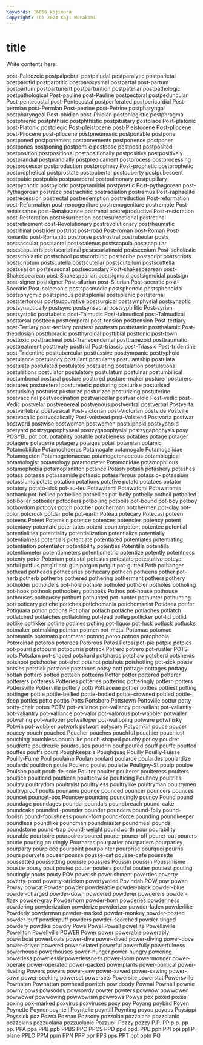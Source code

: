 ```yaml
---
Keywords: 16056 kojimura
Copyright: (C) 2024 Koji Murakami
---
```


# title

Write contents here.



 post-Paleozoic
postpalpebral postpaludal postparalytic postparietal postparotid postparotitic postparoxysmal postpartal post-partum postpartum
postparturient postparturition postpatellar postpathologic postpathological Post-pauline post-Pauline postpectoral postpeduncular Post-pentecostal
post-Pentecostal postperforated postpericardial Post-permian post-Permian Post-petrine post-Petrine postpharyngal postpharyngeal Post-phidian
post-Phidian postphlogistic postphragma postphrenic postphthisic postphthistic postpituitary postplace Post-platonic post-Platonic
postplegic Post-pleistocene post-Pleistocene Post-pliocene post-Pliocene post-pliocene postpneumonic postponable postpone postponed
postponement postponements postponence postponer postpones postponing postpontile postpose postposit postposited
postposition postpositional postpositionally postpositive postpositively postprandial postprandially postpredicament postprocess postprocessing
postprocessor postproduction postprophesy Post-prophetic postprophetic postprophetical postprostate postpubertal postpuberty postpubescent
postpubic postpubis postpuerperal postpulmonary postpupillary postpycnotic postpyloric postpyramidal postpyretic Post-pythagorean
post-Pythagorean postrace postrachitic postradiation postramus Post-raphaelite postrecession postrectal postredemption postreduction
Post-reformation post-Reformation post-remogeniture postremogeniture postremote Post-renaissance post-Renaissance postrenal postreproductive Post-restoration
post-Restoration postresurrection postresurrectional postretinal postretirement post-Revolutionary postrevolutionary postrheumatic postrhinal postrider
postriot post-road Post-roman post-Roman Post-romantic post-Romantic postrorse postrostral postrubeolar posts
postsaccular postsacral postscalenus postscapula postscapular postscapularis postscarlatinal postscarlatinoid postscenium Post-scholastic
postscholastic postschool postscorbutic postscribe postscript postscripts postscriptum postscutella postscutellar postscutellum
postscuttella postseason postseasonal postsecondary Post-shakespearean post-Shakespearean post-Shakespearian postsigmoid postsigmoidal postsign
post-signer postsigner Post-silurian post-Silurian Post-socratic post-Socratic Post-solomonic postspasmodic postsphenoid postsphenoidal
postsphygmic postspinous postsplenial postsplenic poststernal poststertorous postsuppurative postsurgical postsymphysial postsynaptic
postsynaptically postsync postsynsacral postsyphilitic Post-syrian postsystolic posttabetic post-Talmudic Post-talmudical post-Talmudical
posttarsal postteen posttemporal post-tension posttension Post-tertiary post-Tertiary post-tertiary posttest posttests
posttetanic postthalamic Post-theodosian postthoracic postthyroidal posttibial posttonic post-town posttoxic posttracheal
post-Transcendental posttrapezoid posttraumatic posttreatment posttreaty posttrial Post-triassic post-Triassic Post-tridentine post-Tridentine
posttubercular posttussive posttympanic posttyphoid postulance postulancy postulant postulants postulantship postulata
postulate postulated postulates postulating postulation postulational postulations postulator postulatory postulatum
postulnar postumbilical postumbonal postural posture postured posture-maker posturer posturers postures
postureteral postureteric posturing posturise posturised posturising posturist posturize posturized posturizing
postuterine postvaccinal postvaccination postvaricellar postvarioloid Post-vedic post-Vedic postvelar postvenereal postvenous
postventral postverbal Postverta postvertebral postvesical Post-victorian post-Victorian postvide Postville postvocalic
postvocalically Post-volstead post-Volstead Postvorta postwar postward postwise postwoman postwomen postxiphoid
postxyphoid postyard postzygapophyseal postzygapophysial postzygapophysis posy POSYBL pot pot. potability
potable potableness potables potage potager potagere potagerie potagery potages potail
potamian potamic Potamobiidae Potamochoerus Potamogale potamogale Potamogalidae Potamogeton Potamogetonaceae potamogetonaceous
potamological potamologist potamology potamometer Potamonidae potamophilous potamophobia potamoplankton potance Potash
potash potashery potashes potass potassa potassamide potassic potassiferous potassio- potassium
potassiums potate potation potations potative potato potatoes potator potatory potato-sick
pot-au-feu Potawatami Potawatomi Potawatomis potbank pot-bellied potbellied potbellies pot-belly potbelly
potboil potboiled pot-boiler potboiler potboilers potboiling potboils pot-bound pot-boy potboy
potboydom potboys potch potcher potcherman potchermen pot-clay pot-color potcrook potdar
pote pot-earth Poteau potecary Potecasi poteen poteens Poteet Potemkin potence
potences potencies potency potent potentacy potentate potentates potent-counterpotent potentee potential
potentialities potentiality potentialization potentialize potentially potentialness potentials potentiate potentiated potentiates
potentiating potentiation potentiator potentibility potenties Potentilla potentilla potentiometer potentiometers potentiometric
potentize potently potentness potenty poter Poterium potestal potestas potestate potestative
poteye potful potfuls potgirl pot-gun potgun potgut pot-gutted Poth pothanger
pothead potheads pothecaries pothecary potheen potheens pother pot-herb potherb potherbs
pothered pothering potherment pothers pothery potholder potholders pot-hole pothole potholed
potholer potholes potholing pot-hook pothook pothookery pothooks Pothos pot-house pothouse
pothouses pothousey pothunt pothunted pot-hunter pothunter pothunting poti poticary potiche
potiches potichomania potichomanist Potidaea potifer Potiguara potion potions Potiphar potlach
potlache potlaches potlatch potlatched potlatches potlatching pot-lead potleg potlicker pot-lid
potlid potlike potlikker potline potlines potling pot-liquor pot-luck potluck potlucks
potmaker potmaking potman potmen pot-metal Potomac potomac potomania potomato potometer
potong potoo potoos potophobia Potoroinae potoroo potoroos Potorous Potos Potosi
pot-pie potpie potpies pot-pourri potpourri potpourris potrack Potrero potrero pot-rustler
POTS pots Potsdam pot-shaped potshard potshards potshaw potsherd potsherds potshoot
potshooter pot-shot potshot potshots potshotting pot-sick potsie potsies potstick potstone
potstones potsy pott pottage pottages pottagy pottah pottaro potted potteen
potteens Potter potter pottered potterer potterers potteress Potteries potteries pottering
potteringly pottern potters Pottersville Potterville pottery potti Pottiaceae pottier potties
pottiest potting pottinger pottle pottle-bellied pottle-bodied pottle-crowned pottled pottle-deep pottles
potto pottos Potts Pottsboro Pottstown Pottsville pottur potty potty-chair potus
POTV pot-valiance pot-valiancy pot-valiant pot-valiantly pot-valiantry pot-valliance pot-valor pot-valorous pot-wabbler
potwaller potwalling pot-walloper potwalloper pot-walloping potware potwhisky Potwin pot-wobbler potwork
potwort potycary Potyomkin pouce poucer poucey pouch pouched Poucher pouches
pouchful pouchier pouchiest pouching pouchless pouchlike pouch-shaped pouchy poucy poudret
poudrette poudreuse poudreuses poudrin pouf poufed pouff pouffe pouffed pouffes
pouffs poufs Poughkeepsie Poughquag Pouilly Pouilly-Fuisse Pouilly-Fume Poul poulaine Poulan
poulard poularde poulardes poulardize poulards pouldron poule Poulenc poulet poulette
Pouligny-St poulp poulpe Poulsbo poult poult-de-soie Poulter poulter poulterer poulteress
poulters poultice poulticed poultices poulticewise poulticing Poultney poultries poultry poultrydom
poultryist poultryless poultrylike poultryman poultrymen poultryproof poults pounamu pounce pounced
pouncer pouncers pounces pouncet pouncet-box Pouncey pouncing pouncingly pouncy Pound
pound poundage poundages poundal poundals poundbreach pound-cake poundcake pounded -pounder
pounder pounders pound-folly pound-foolish pound-foolishness pound-foot pound-force pounding poundkeeper poundless
poundlike poundman poundmaster poundmeal pounds poundstone pound-trap pound-weight poundworth pour
pourability pourable pourboire pourboires poured pourer pourer-off pourer-out pourers pourie
pouring pouringly Pournaras pourparler pourparlers pourparley pourparty pourpiece pourpoint pourpointer
pourprise pourquoi pourris pours pourvete pouser pousse pousse-caf pousse-cafe poussette
poussetted poussetting poussie poussies Poussin poussin Poussinisme poustie pousy pout
pouted pouter pouters poutful poutier poutiest pouting poutingly pouts pouty
POV poverish poverishment poverties poverty poverty-proof poverty-stricken povertyweed Povindah POW
pow powan Poway powcat Powder powder powderable powder-black powder-blue powder-charged
powder-down powdered powderer powderers powder-flask powder-gray Powderhorn powder-horn powderies powderiness
powdering powderization powderize powderizer powder-laden powderlike Powderly powderman powder-marked powder-monkey
powder-posted powder-puff powderpuff powders powder-scorched powder-tinged powdery powdike powdry Powe
Powel Powell powellite Powellsville Powellton Powellville POWER Power power powerable
powerably powerboat powerboats power-dive power-dived power-diving power-dove power-driven powered power-elated
powerful powerfully powerfulness powerhouse powerhouses power-hunger power-hungry powering powerless powerlessly
powerlessness power-loom powermonger power-operate power-operated power-packed powerplants power-political power-riveting Powers
powers power-saw power-sawed power-sawing power-sawn power-seeking powerset powersets Powersite powerstat
Powersville Powhatan Powhattan powhead powitch powldoody Pownal Pownall pownie powny
pows powsoddy powsowdy powter powters powwow powwowed powwower powwowing powwowism
powwows Powys pox poxed poxes poxing pox-marked poxvirus poxviruses poxy
poy Poyang poybird Poyen Poynette Poynor poyntell Poyntelle poyntill Poynting
poyou poyous Poysippi Poyssick poz Pozna Poznan Pozsony pozzolan pozzolana
pozzolanic pozzolans pozzuolana pozzuolanic Pozzuoli Pozzy pozzy P.P. PP p.p.
pp pp. PPA ppa PPB ppb PPBS PPC PPCS PPD
ppd ppd. PPE pph PPI ppi ppl P-plane PPLO PPM
ppm PPN PPP ppr PPS pps PPT ppt pptn PQ
